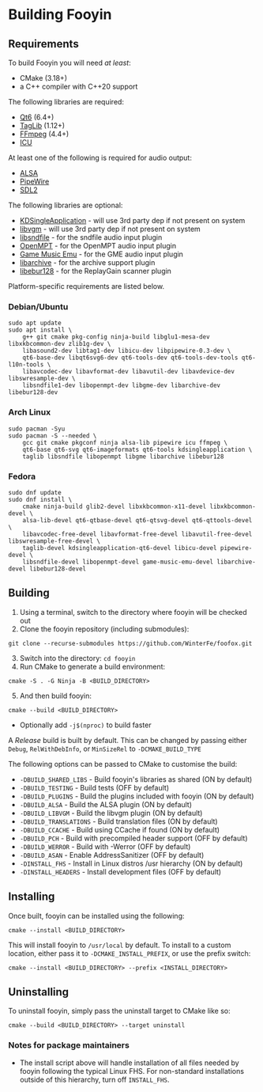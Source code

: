 # Building Fooyin

## Requirements

To build Fooyin you will need *at least*:

- CMake (3.18+)
- a C++ compiler with C++20 support

The following libraries are required:

* [Qt6](https://www.qt.io) (6.4+)
* [TagLib](https://taglib.org) (1.12+)
* [FFmpeg](https://ffmpeg.org) (4.4+)
* [ICU](https://icu.unicode.org/)

At least one of the following is required for audio output:

* [ALSA](https://alsa-project.org)
* [PipeWire](https://pipewire.org)
* [SDL2](https://www.libsdl.org)

The following libraries are optional:
* [KDSingleApplication](https://github.com/KDAB/KDSingleApplication) - will use 3rd party dep if not present on system
* [libvgm](https://github.com/ValleyBell/libvgm) - will use 3rd party dep if not present on system
* [libsndfile](https://libsndfile.github.io/libsndfile) - for the sndfile audio input plugin
* [OpenMPT](https://lib.openmpt.org/libopenmpt) - for the OpenMPT audio input plugin
* [Game Music Emu](https://github.com/libgme/game-music-emu) - for the GME audio input plugin
* [libarchive](https://www.libarchive.org) - for the archive support plugin
* [libebur128](https://github.com/jiixyj/libebur128) - for the ReplayGain scanner plugin

Platform-specific requirements are listed below.

### Debian/Ubuntu

```
sudo apt update
sudo apt install \
    g++ git cmake pkg-config ninja-build libglu1-mesa-dev libxkbcommon-dev zlib1g-dev \
    libasound2-dev libtag1-dev libicu-dev libpipewire-0.3-dev \
    qt6-base-dev libqt6svg6-dev qt6-tools-dev qt6-tools-dev-tools qt6-l10n-tools \
    libavcodec-dev libavformat-dev libavutil-dev libavdevice-dev libswresample-dev \
    libsndfile1-dev libopenmpt-dev libgme-dev libarchive-dev libebur128-dev
```

### Arch Linux

```
sudo pacman -Syu
sudo pacman -S --needed \
    gcc git cmake pkgconf ninja alsa-lib pipewire icu ffmpeg \
    qt6-base qt6-svg qt6-imageformats qt6-tools kdsingleapplication \
    taglib libsndfile libopenmpt libgme libarchive libebur128
```

### Fedora

```
sudo dnf update
sudo dnf install \
    cmake ninja-build glib2-devel libxkbcommon-x11-devel libxkbcommon-devel \
    alsa-lib-devel qt6-qtbase-devel qt6-qtsvg-devel qt6-qttools-devel \
    libavcodec-free-devel libavformat-free-devel libavutil-free-devel libswresample-free-devel \
    taglib-devel kdsingleapplication-qt6-devel libicu-devel pipewire-devel \
    libsndfile-devel libopenmpt-devel game-music-emu-devel libarchive-devel libebur128-devel
```

## Building

1. Using a terminal, switch to the directory where fooyin will be checked out
2. Clone the fooyin repository (including submodules):

```
git clone --recurse-submodules https://github.com/WinterFe/foofox.git
```

3. Switch into the directory: `cd fooyin`
4. Run CMake to generate a build environment:

```
cmake -S . -G Ninja -B <BUILD_DIRECTORY>
```

5. And then build fooyin:

```
cmake --build <BUILD_DIRECTORY>
```

* Optionally add `-j$(nproc)` to build faster

A *Release* build is built by default. This can be changed by passing either 
`Debug`, `RelWithDebInfo`, or `MinSizeRel` to `-DCMAKE_BUILD_TYPE`

The following options can be passed to CMake to customise the build:

* `-DBUILD_SHARED_LIBS` - Build fooyin's libraries as shared (ON by default)
* `-DBUILD_TESTING` - Build tests (OFF by default)
* `-DBUILD_PLUGINS` - Build the plugins included with fooyin (ON by default)
* `-DBUILD_ALSA` - Build the ALSA plugin (ON by default)
* `-DBUILD_LIBVGM` - Build the libvgm plugin (ON by default)
* `-DBUILD_TRANSLATIONS` - Build translation files (ON by default)
* `-DBUILD_CCACHE` - Build using CCache if found (ON by default)
* `-DBUILD_PCH` - Build with precompiled header support (OFF by default)
* `-DBUILD_WERROR` - Build with -Werror (OFF by default)
* `-DBUILD_ASAN` - Enable AddressSanitizer (OFF by default)
* `-DINSTALL_FHS` - Install in Linux distros /usr hierarchy (ON by default)
* `-DINSTALL_HEADERS` - Install development files (OFF by default)

## Installing

Once built, fooyin can be installed using the following:

```
cmake --install <BUILD_DIRECTORY>
```

This will install fooyin to `/usr/local` by default.
To install to a custom location, either pass it to `-DCMAKE_INSTALL_PREFIX`, or 
use the prefix switch:

```
cmake --install <BUILD_DIRECTORY> --prefix <INSTALL_DIRECTORY>
```

## Uninstalling

To uninstall fooyin, simply pass the uninstall target to CMake like so:

```
cmake --build <BUILD_DIRECTORY> --target uninstall
```

### Notes for package maintainers

* The install script above will handle installation of all files needed by fooyin following the typical Linux FHS.
For non-standard installations outside of this hierarchy, turn off `INSTALL_FHS`.
